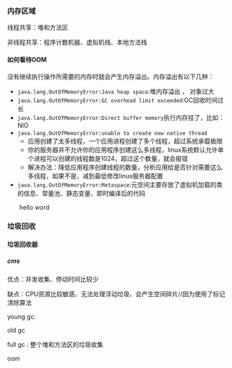 ### 内存区域

线程共享：堆和方法区

非线程共享：程序计数机器、虚拟机栈、本地方法栈

#### 如何看待OOM

没有继续执行操作所需要的内存时就会产生内存溢出。内存溢出有以下几种：

- `java.lang.OutOfMemoryError:Java heap space`:堆内存溢出 ， 对象过大
- `java.lang.OutOfMemoryError:GC overhead limit exceeded`:GC回收时间过长
- `java.lang.OutOfMemoryError:Direct buffer memory`执行内存挂了，比如：NIO
- `java.lang.OutOfMemoryError:unable to create new native thread`
  - 应用创建了太多线程，一个应用进程创建了多个线程，超过系统承载极限
  - 你的服务器并不允许你的应用程序创建这么多线程，linux系统默认允许单个进程可以创建的线程数是1024，超过这个数量，就会报错
  - 解决办法：降低应用程序创建线程的数量，分析应用给是否针对需要这么多线程，如果不是，减到最低修改linux服务器配置
- `java.lang.OutOfMemoryError:Metaspace`:元空间主要存放了虚拟机加载的类的信息、常量池、静态变量、即时编译后的代码

&emsp;&emsp;hello word



### 垃圾回收

#### 垃圾回收器

##### cms

优点：并发收集、停动时间比较少

缺点：CPU资源比较敏感、无法处理浮动垃圾、会产生空间碎片//因为使用了标记清除算法









young gc:

old gc

full gc : 整个堆和方法区的垃圾收集

oom